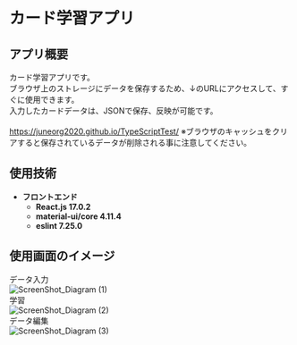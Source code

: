 # カード学習アプリ

## アプリ概要

カード学習アプリです。<br>
ブラウザ上のストレージにデータを保存するため、↓のURLにアクセスして、すぐに使用できます。<br>
入力したカードデータは、JSONで保存、反映が可能です。<br>
<br>
https://juneorg2020.github.io/TypeScriptTest/
※ブラウザのキャッシュをクリアすると保存されているデータが削除される事に注意してください。

## 使用技術

* __フロントエンド__
  * __React.js 17.0.2__
  * __material-ui/core 4.11.4__
  * __eslint 7.25.0__

## 使用画面のイメージ
データ入力 <br>
![ScreenShot_Diagram (1)](https://user-images.githubusercontent.com/64642177/116818263-6f49e780-aba5-11eb-90fb-ee9ba32cf94c.png)<br>
学習 <br>
![ScreenShot_Diagram (2)](https://user-images.githubusercontent.com/64642177/116818266-72dd6e80-aba5-11eb-82c0-957c18343299.png)<br>
データ編集 <br>
![ScreenShot_Diagram (3)](https://user-images.githubusercontent.com/64642177/116818267-74a73200-aba5-11eb-96b8-90eb74844e72.png)
